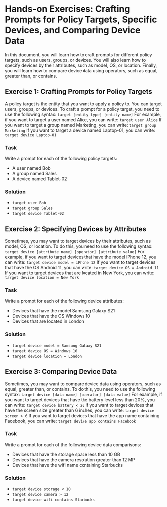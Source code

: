 # Hands-on Exercises: Crafting Prompts for Policy Targets, Specific Devices, and Comparing Device Data
In this document, you will learn how to craft prompts for different policy targets, such as users, groups, or devices. You will also learn how to specify devices by their attributes, such as model, OS, or location. Finally, you will learn how to compare device data using operators, such as equal, greater than, or contains.
## Exercise 1: Crafting Prompts for Policy Targets
A policy target is the entity that you want to apply a policy to. You can target users, groups, or devices. To craft a prompt for a policy target, you need to use the following syntax:
`target [entity type] [entity name]`
For example, if you want to target a user named Alice, you can write:
`target user Alice`
If you want to target a group named Marketing, you can write:
`target group Marketing`
If you want to target a device named Laptop-01, you can write:
`target device Laptop-01`
### Task
Write a prompt for each of the following policy targets:
- A user named Bob
- A group named Sales
- A device named Tablet-02
### Solution
- `target user Bob`
- `target group Sales`
- `target device Tablet-02`
## Exercise 2: Specifying Devices by Attributes
Sometimes, you may want to target devices by their attributes, such as model, OS, or location. To do this, you need to use the following syntax:
`target device [attribute name] [operator] [attribute value]`
For example, if you want to target devices that have the model iPhone 12, you can write:
`target device model = iPhone 12`
If you want to target devices that have the OS Android 11, you can write:
`target device OS = Android 11`
If you want to target devices that are located in New York, you can write:
`target device location = New York`
### Task
Write a prompt for each of the following device attributes:
- Devices that have the model Samsung Galaxy S21
- Devices that have the OS Windows 10
- Devices that are located in London
### Solution
- `target device model = Samsung Galaxy S21`
- `target device OS = Windows 10`
- `target device location = London`
## Exercise 3: Comparing Device Data
Sometimes, you may want to compare device data using operators, such as equal, greater than, or contains. To do this, you need to use the following syntax:
`target device [data name] [operator] [data value]`
For example, if you want to target devices that have the battery level less than 20%, you can write:
`target device battery < 20`
If you want to target devices that have the screen size greater than 6 inches, you can write:
`target device screen > 6`
If you want to target devices that have the app name containing Facebook, you can write:
`target device app contains Facebook`
### Task
Write a prompt for each of the following device data comparisons:
- Devices that have the storage space less than 10 GB
- Devices that have the camera resolution greater than 12 MP
- Devices that have the wifi name containing Starbucks
### Solution
- `target device storage < 10`
- `target device camera > 12`
- `target device wifi contains Starbucks`


